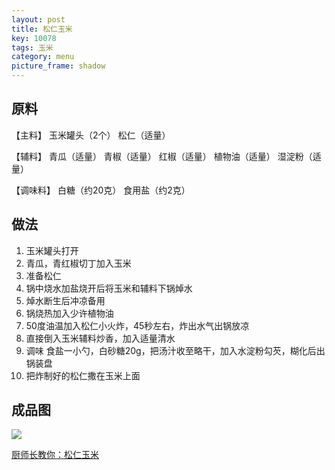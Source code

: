 ```yaml
---
layout: post
title: 松仁玉米
key: 10078
tags: 玉米
category: menu
picture_frame: shadow
---
```


## 原料

【主料】
玉米罐头（2个）
松仁（适量）

【辅料】
青瓜（适量）
青椒（适量）
红椒（适量）
植物油（适量）
湿淀粉（适量）

【调味料】
白糖（约20克）
食用盐（约2克）

<!--more-->

## 做法
1. 玉米罐头打开
2. 青瓜，青红椒切丁加入玉米
3. 准备松仁
4. 锅中烧水加盐烧开后将玉米和辅料下锅焯水
5. 焯水断生后冲凉备用
6. 锅烧热加入少许植物油
7. 50度油温加入松仁小火炸，45秒左右，炸出水气出锅放凉
8. 直接倒入玉米辅料炒香，加入适量清水
9. 调味 食盐一小勺，白砂糖20g，把汤汁收至略干，加入水淀粉勾芡，糊化后出锅装盘
10. 把炸制好的松仁撒在玉米上面



## 成品图

![](https://s3.us-west-1.amazonaws.com/menchi.xyz/%E6%9D%BE%E4%BB%81%E7%8E%89%E7%B1%B3.jpg)

[厨师长教你：松仁玉米](https://youtu.be/lWQ4SsZQAhQ)

